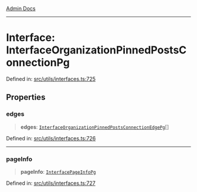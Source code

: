 [Admin Docs](/)

***

# Interface: InterfaceOrganizationPinnedPostsConnectionPg

Defined in: [src/utils/interfaces.ts:725](https://github.com/PalisadoesFoundation/talawa-admin/blob/main/src/utils/interfaces.ts#L725)

## Properties

### edges

> **edges**: [`InterfaceOrganizationPinnedPostsConnectionEdgePg`](InterfaceOrganizationPinnedPostsConnectionEdgePg.md)[]

Defined in: [src/utils/interfaces.ts:726](https://github.com/PalisadoesFoundation/talawa-admin/blob/main/src/utils/interfaces.ts#L726)

***

### pageInfo

> **pageInfo**: [`InterfacePageInfoPg`](InterfacePageInfoPg.md)

Defined in: [src/utils/interfaces.ts:727](https://github.com/PalisadoesFoundation/talawa-admin/blob/main/src/utils/interfaces.ts#L727)
